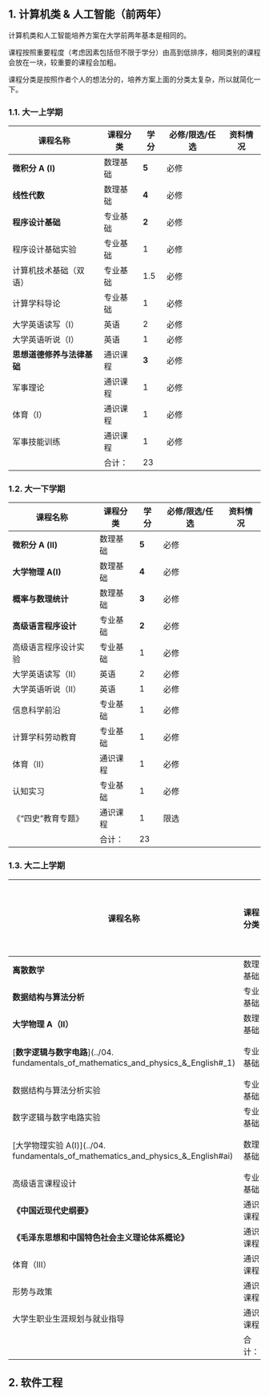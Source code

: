 ## 1. 计算机类 & 人工智能（前两年）

计算机类和人工智能培养方案在大学前两年基本是相同的。

课程按照重要程度（考虑因素包括但不限于学分）由高到低排序，相同类别的课程会放在一块，较重要的课程会加粗。

课程分类是按照作者个人的想法分的，培养方案上面的分类太复杂，所以就简化一下。

### 1.1. 大一上学期

| 课程名称            | 课程分类 | 学分    | 必修/限选/任选 | 资料情况 |
| --------------- | ---- | ----- | -------- | ---- |
| **微积分 A (Ⅰ)**   | 数理基础 | **5** | 必修       |      |
| **线性代数**        | 数理基础 | **4** | 必修       |      |
| **程序设计基础**      | 专业基础 | **2** | 必修       |      |
| 程序设计基础实验        | 专业基础 | 1     | 必修       |      |
| 计算机技术基础（双语）     | 专业基础 | 1.5   | 必修       |      |
| 计算学科导论          | 专业基础 | 1     | 必修       |      |
| 大学英语读写（I）       | 英语   | 2     | 必修       |      |
| 大学英语听说（I）       | 英语   | 1     | 必修       |      |
| **思想道德修养与法律基础** | 通识课程 | **3** | 必修       |      |
| 军事理论            | 通识课程 | 1     | 必修       |      |
| 体育（I）           | 通识课程 | 1     | 必修       |      |
| 军事技能训练          | 通识课程 | 1     | 必修       |      |
|                 | 合计：  | 23    |          |      |

### 1.2. 大一下学期

| 课程名称          | 课程分类 | 学分    | 必修/限选/任选 | 资料情况 |
| ------------- | ---- | ----- | -------- | ---- |
| **微积分 A (Ⅱ)** | 数理基础 | **5** | 必修       |      |
| **大学物理 A(I)** | 数理基础 | **4** | 必修       |      |
| **概率与数理统计**   | 数理基础 | **3** | 必修       |      |
| **高级语言程序设计**  | 专业基础 | **2** | 必修       |      |
| 高级语言程序设计实验    | 专业基础 | 1     | 必修       |      |
| 大学英语读写（Ⅱ）     | 英语   | 2     | 必修       |      |
| 大学英语听说（Ⅱ）     | 英语   | 1     | 必修       |      |
| 信息科学前沿        | 专业基础 | 1     | 必修       |      |
| 计算学科劳动教育      | 专业基础 | 1     | 必修       |      |
| 体育（II）        | 通识课程 | 1     | 必修       |      |
| 认知实习          | 专业基础 | 1     | 必修       |      |
| 《“四史”教育专题》    | 通识课程 | 1     | 限选       |      |
|               | 合计：  | 23    |          |      |

### 1.3. 大二上学期

| 课程名称                                                                         | 课程分类 | 学分    | 必修/限选/任选 | 资料情况 |
| ---------------------------------------------------------------------------- | ---- | ----- | -------- | ---- |
| **离散数学**      | 数理基础 | **4** | 必修       |      |
| **数据结构与算法分析**                                                                | 专业基础 | **4** | 必修       |      |
| **大学物理 A（II）**                                                               | 数理基础 | **3** | 必修       |      |
| [**数字逻辑与数字电路**](../04. fundamentals_of_mathematics_and_physics_&_English#_1) | 专业基础 | **2** | 必修       | 较完善  |
| 数据结构与算法分析实验                                                                  | 专业基础 | 1     | 必修       |      |
| 数字逻辑与数字电路实验                                                                  | 专业基础 | 1     | 必修       |      |
| [大学物理实验 A(Ⅰ)](../04. fundamentals_of_mathematics_and_physics_&_English#ai)   | 数理基础 | 1.5   | 必修       | 较完善  |
| 高级语言课程设计                                                                     | 专业基础 | 2     | 必修       |      |
| **《中国近现代史纲要》**                                                               | 通识课程 | **3** | 必修       |      |
| **《毛泽东思想和中国特色社会主义理论体系概论》**                                                   | 通识课程 | **3** | 必修       |      |
| 体育（III）                                                                      | 通识课程 | 1     | 必修       |      |
| 形势与政策                                                                        | 通识课程 | 1     | 必修       |      |
| 大学生职业生涯规划与就业指导                                                               | 通识课程 | 1     | 限选       |      |
|                                                                              | 合计：  | 27.5  |          |      |

## 2. 软件工程
